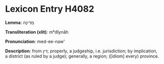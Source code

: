 # Lexicon Entry H4082

**Lemma**: מְדִינָה

**Transliteration (xlit)**: mᵉdîynâh

**Pronunciation**: med-ee-naw'

**Description**:
from דִּין; properly, a judgeship, i.e. jurisdiction; by implication, a district (as ruled by a judge); generally, a region; ([idiom] every) province.
